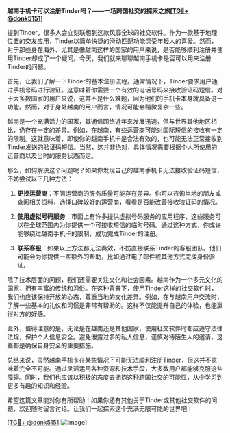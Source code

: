 **越南手机卡可以注册Tinder吗？——一场跨国社交的探索之旅[[TG💪+ @donk5151](https://t.me/s/donk5151)]**

提到Tinder，很多人会立刻联想到这款风靡全球的社交软件。作为一款基于地理位置的交友应用，Tinder以简单快捷的滑动匹配功能深受年轻人的喜爱。然而，对于那些身在海外、尤其是像越南这样的国家的用户来说，是否能够顺利注册并使用Tinder却成了一个疑问。今天，我们就来聊聊越南手机卡是否可以用来注册Tinder的问题。

首先，让我们了解一下Tinder的基本注册流程。通常情况下，Tinder要求用户通过手机号码进行验证。这意味着你需要一个有效的电话号码来接收验证码短信。对于大多数国家的用户来说，这并不是什么难题，因为他们的手机卡本身就具备这一功能。然而，对于身处越南的用户而言，情况可能会稍微复杂一些。

越南是一个充满活力的国家，其通信网络近年来发展迅速，但与世界其他地区相比，仍存在一定的差异。例如，在越南，有些运营商可能对国际短信的接收有一定的限制。这就意味着，即使你的越南手机卡是合法有效的，也可能无法正常接收到Tinder发送的验证码短信。当然，这并非绝对，具体情况需要根据个人所使用的运营商以及当时的服务状态而定。

那么，如何解决这个问题呢？如果你发现自己的越南手机卡无法接收验证码短信，不妨尝试以下几种方法：

1. **更换运营商**：不同运营商的服务质量可能存在差异。你可以咨询当地的朋友或查阅相关资料，选择口碑较好的运营商，看看是否能改善接收验证码的情况。
   
2. **使用虚拟号码服务**：市面上有许多提供虚拟号码服务的应用程序，这些服务可以在全球范围内为你提供一个可接收短信的临时号码。通过这种方式，你或许能够绕过越南手机卡的限制，成功完成Tinder的注册。

3. **联系客服**：如果以上方法都无法奏效，不妨直接联系Tinder的客服团队。他们可能会为你提供一些额外的帮助，比如通过电子邮件或其他方式完成身份验证。

除了技术层面的问题，我们还需要关注文化和社会因素。越南作为一个多元文化的国家，拥有丰富的传统和习俗。在这种背景下，使用Tinder这样的社交软件时，我们也应该保持开放的心态，尊重当地的文化差异。例如，在与越南用户交流时，了解一些基本的礼仪和习惯是非常有帮助的。这样不仅能提升自己的体验，也能赢得对方的好感。

此外，值得注意的是，无论是在越南还是其他国家，使用社交软件时都应遵守法律法规，保护个人信息安全。避免泄露过多的私人信息，谨慎对待陌生人的邀请，这些都是确保自身安全的重要措施。

总结来说，虽然越南手机卡在某些情况下可能无法顺利注册Tinder，但这并不意味着完全不可能。通过灵活运用各种资源和技术手段，大多数用户都能够克服这些障碍。同时，我们也应该以积极的态度去拥抱这种跨国社交的可能性，从中学习到更多有趣的知识和经验。

希望这篇文章能对你有所帮助！如果你还有其他关于Tinder或其他社交软件的问题，欢迎随时留言讨论。让我们一起探索这个充满无限可能的世界吧！

[[TG💪+ @donk5151](https://t.me/s/donk5151) ![Image](https://i.postimg.cc/rwNCRYN7/Snipaste-2025-04-30-17-27-05.png)]